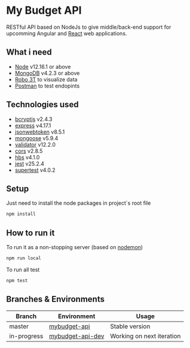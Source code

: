 # My Budget API
RESTful API based on NodeJs to give middle/back-end support for upcomming Angular and [React](https://mybudget-react.herokuapp.com/) web applications.

## What i need
- [Node](https://nodejs.org/en/download/) v12.16.1 or above
- [MongoDB](https://www.mongodb.com/download-center/community) v4.2.3 or above
- [Robo 3T](https://robomongo.org/download) to visualize data
- [Postman](https://www.postman.com/downloads/) to test endopints

## Technologies used
- [bcryptjs](https://www.npmjs.com/package/bcryptjs) v2.4.3
- [express](https://www.npmjs.com/package/express) v4.17.1
- [jsonwebtoken](https://www.npmjs.com/package/jsonwebtoken) v8.5.1
- [mongoose](https://www.npmjs.com/package/mongoose) v5.9.4
- [validator](https://www.npmjs.com/package/validator) v12.2.0
- [cors](https://www.npmjs.com/package/cors) v2.8.5
- [hbs](https://www.npmjs.com/package/hbs) v4.1.0
- [jest](https://www.npmjs.com/package/jest) v25.2.4
- [supertest](https://www.npmjs.com/package/supertest) v4.0.2

## Setup
Just need to install the node packages in project´s root file
```sh
npm install
```

## How to run it
To run it as a non-stopping server (based on [nodemon](https://www.npmjs.com/package/nodemon))
```sh
npm run local
```
To run all test
```sh
npm test
```

## Branches & Environments
| Branch | Environment | Usage |
| ------ | ------ | ------ |
| master | [mybudget-api](https://mybudget-api.herokuapp.com/) | Stable version |
| in-progress | [mybudget-api-dev](https://mybudget-api-dev.herokuapp.com/) | Working on next iteration |